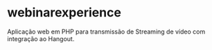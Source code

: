 # webinarexperience
Aplicação web em PHP para transmissão de Streaming de vídeo com integração ao Hangout.
